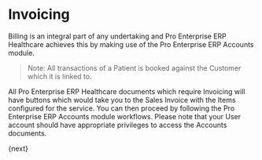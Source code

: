 <!-- add-breadcrumbs -->
# Invoicing
Billing is an integral part of any undertaking and Pro Enterprise ERP Healthcare achieves this by making use of the Pro Enterprise ERP Accounts module.

> Note: All transactions of a Patient is booked against the Customer which it is linked to.

All Pro Enterprise ERP Healthcare documents which require Invoicing will have buttons which would take you to the Sales Invoice with the Items configured for the service. You can then proceed by following the Pro Enterprise ERP Accounts module workflows. Please note that your User account should have appropriate privileges to access the Accounts documents.

{next}
